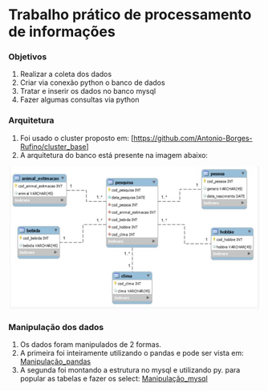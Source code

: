 # Trabalho prático de processamento de informações 
### Objetivos
1. Realizar a coleta dos dados 
2. Criar via conexão python o banco de dados
3. Tratar e inserir os dados no banco mysql
4. Fazer algumas consultas via python
### Arquitetura
1. Foi usado o cluster proposto em: [https://github.com/Antonio-Borges-Rufino/cluster_base]
2. A arquitetura do banco está presente na imagem abaixo:

![Arquitetura adotada no trabalho](https://github.com/Antonio-Borges-Rufino/analise_pesquisa/blob/main/estlo.jpg)
### Manipulação dos dados
1. Os dados foram manipulados de 2 formas.
2. A primeira foi inteiramente utilizando o pandas e pode ser vista em: [Manipulação_pandas](https://github.com/Antonio-Borges-Rufino/analise_pesquisa/blob/main/tb_m2_codigo.ipynb)
3. A segunda foi montando a estrutura no mysql e utilizando py. para popular as tabelas e fazer os select: [Manipulação_mysql](https://github.com/Antonio-Borges-Rufino/analise_pesquisa/blob/main/python_conect.ipynb)
